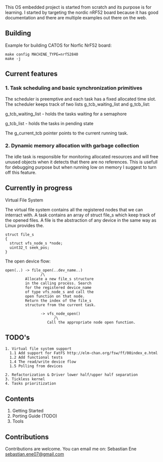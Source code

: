This OS embedded project is started from scratch and its purpose is for
learning. I started by targeting the nordic nRF52 board because it has good
documentation and there are multiple examples out there on the web.

## Building

Example for building CATOS for Norfic NrF52 board:

```
make config MACHINE_TYPE=nrf52840
make -j
```

## Current features

### 1. Task scheduling and basic synchronization primitives

The scheduler is preemptive and each task has a fixed allocated time slot.
The scheduler keeps track of two lists g_tcb_waiting_list and g_tcb_list:  &nbsp;

g_tcb_waiting_list - holds the tasks waiting for a semaphore &nbsp;

g_tcb_list         - holds the tasks in pending state        &nbsp;

The g_current_tcb pointer points to the current running task. &nbsp;

### 2. Dynamic memory allocation with garbage collection

The idle task is responsible for monitoring allocated resources and will free
unused objects when it detects that there are no references. This is usefull
for debugging purpose but when running low on memory I suggest to turn off this
feature.

## Currently in progress

Virtual File System

The virtual file system contains all the registered nodes that we can interract
with.
A task contains an array of struct file_s which keep track of the opened
files. A file is the abstraction of any device in the same way as Linux
provides the.

```
struct file_s
{
  struct vfs_node_s *node;
  uint32_t seek_pos;
}
```

The open device flow:

```
open(..) -> file_open(..dev_name..)
                /\
         Allocate a new file_s structure
         in the calling process. Search
         for the registered device_name
         of type vfs_node_s and call the
         open function on that node.
         Return the index of the file_s
         structure from the current task.

                -> vfs_node_open()
                      /\
                   Call the appropriate node open function.
```

## TODO's

```
1. Virtual file system support
  1.1 Add support for FatFS http://elm-chan.org/fsw/ff/00index_e.html
  1.2 Add functional tests
  1.4 The read/write device flow
  1.5 Polling from devices

2. Refactorization & Driver lower half/upper half separation
3. Tickless kernel
4. Tasks prioritization

```

## Contents

1. Getting Started
2. Porting Guide (TODO)
3. Tools

## Contributions

Contributions are welcome.
You can email me on: Sebastian Ene <sebastian.ene07@gmail.com>
